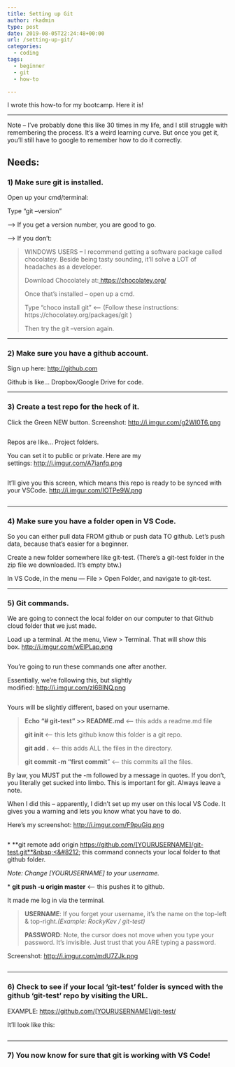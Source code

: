 ```yaml
---
title: Setting up Git
author: rkadmin
type: post
date: 2019-08-05T22:24:48+00:00
url: /setting-up-git/
categories:
  - coding
tags:
  - beginner
  - git
  - how-to

---
```

I wrote this how-to for my bootcamp. Here it is!

<hr class="wp-block-separator" />

Note &#8211; I&#8217;ve probably done this like 30 times in my life, and I still struggle with remembering the process. It&#8217;s a weird learning curve. But once you get it, you&#8217;ll still have to google to remember how to do it correctly.

## **Needs:** 

### 1) Make sure git is installed.

Open up your cmd/terminal:

Type &#8220;git &#8211;version&#8221;

&#8212;> If you get a version number, you are good to go.&nbsp;

&#8212;> If you don&#8217;t:

<blockquote class="wp-block-quote">
  <p>
    WINDOWS USERS &#8211; I recommend getting a software package called chocolatey. Beside being tasty sounding, it&#8217;ll solve a LOT of headaches as a developer. 
  </p>
  
  <p>
    Download Chocolately at:<a href="https://chocolatey.org/"> https://chocolatey.org/</a>
  </p>
  
  <p>
    Once that&#8217;s installed &#8211; open up a cmd.
  </p>
  
  <p>
    Type &#8220;choco install git&#8221; <&#8212; (Follow these instructions: https://chocolatey.org/packages/git )
  </p>
  
  <p>
    Then try the git &#8211;version again.
  </p>
</blockquote>

<hr class="wp-block-separator" />

### 2) Make sure you have a github account. 

Sign up here: <http://github.com>

Github is like&#8230; Dropbox/Google Drive for code.&nbsp;

<hr class="wp-block-separator" />

### 3) Create a test repo for the heck of it.

Click the Green NEW button. Screenshot: <a rel="noreferrer noopener" title="" style="" href="http://i.imgur.com/g2WI0T6.png" target="_blank">http://i.imgur.com/g2WI0T6.png</a><figure class="wp-block-image">

<img src="https://rockykev.com/wp-content/uploads/2019/08/image1-1024x546.png" alt="" class="wp-image-331" srcset="http://rockykevnov2019v2.local/wp-content/uploads/2019/08/image1-1024x546.png 1024w, http://rockykevnov2019v2.local/wp-content/uploads/2019/08/image1-300x160.png 300w, http://rockykevnov2019v2.local/wp-content/uploads/2019/08/image1-768x410.png 768w, http://rockykevnov2019v2.local/wp-content/uploads/2019/08/image1.png 1350w" sizes="(max-width: 1024px) 100vw, 1024px" /></figure> 

Repos are like&#8230; Project folders.&nbsp;

You can set it to public or private. Here are my settings: <a rel="noreferrer noopener" title="" style="" href="http://i.imgur.com/A7ianfq.png" target="_blank">http://i.imgur.com/A7ianfq.png</a><figure class="wp-block-image">

<img src="https://rockykev.com/wp-content/uploads/2019/08/image2-1024x438.png" alt="" class="wp-image-332" srcset="http://rockykevnov2019v2.local/wp-content/uploads/2019/08/image2-1024x438.png 1024w, http://rockykevnov2019v2.local/wp-content/uploads/2019/08/image2-300x128.png 300w, http://rockykevnov2019v2.local/wp-content/uploads/2019/08/image2-768x328.png 768w, http://rockykevnov2019v2.local/wp-content/uploads/2019/08/image2.png 1296w" sizes="(max-width: 1024px) 100vw, 1024px" /></figure> 

It&#8217;ll give you this screen, which means this repo is ready to be synced with your VSCode. <a rel="noreferrer noopener" title="" style="" href="http://i.imgur.com/IOTPe9W.png" target="_blank">http://i.imgur.com/IOTPe9W.png</a><figure class="wp-block-image">

<img src="https://rockykev.com/wp-content/uploads/2019/08/image3-1024x430.png" alt="" class="wp-image-333" srcset="http://rockykevnov2019v2.local/wp-content/uploads/2019/08/image3-1024x430.png 1024w, http://rockykevnov2019v2.local/wp-content/uploads/2019/08/image3-300x126.png 300w, http://rockykevnov2019v2.local/wp-content/uploads/2019/08/image3-768x323.png 768w, http://rockykevnov2019v2.local/wp-content/uploads/2019/08/image3.png 1199w" sizes="(max-width: 1024px) 100vw, 1024px" /></figure> 

<hr class="wp-block-separator" />

### 4) Make sure you have a folder open in VS Code.

So you can either pull data FROM github or push data TO github. Let&#8217;s push data, because that&#8217;s easier for a beginner.

Create a new folder somewhere like git-test. (There&#8217;s a git-test folder in the zip file we downloaded. It&#8217;s empty btw.)

In VS Code, in the menu &#8212; File > Open Folder, and navigate to git-test.

<hr class="wp-block-separator" />

### 5) Git commands.

We are going to connect the local folder on our computer to that Github cloud folder that we just made.

Load up a terminal. At the menu, View > Terminal. That will show this box.&nbsp;<a href="http://i.imgur.com/wElPLap.png" target="_blank" rel="noreferrer noopener">http://i.imgur.com/wElPLap.png</a><figure class="wp-block-image">

<img src="https://rockykev.com/wp-content/uploads/2019/08/image5-1024x554.png" alt="" class="wp-image-334" srcset="http://rockykevnov2019v2.local/wp-content/uploads/2019/08/image5-1024x554.png 1024w, http://rockykevnov2019v2.local/wp-content/uploads/2019/08/image5-300x162.png 300w, http://rockykevnov2019v2.local/wp-content/uploads/2019/08/image5-768x415.png 768w, http://rockykevnov2019v2.local/wp-content/uploads/2019/08/image5.png 1032w" sizes="(max-width: 1024px) 100vw, 1024px" /></figure> 

You&#8217;re going to run these commands one after another.&nbsp;

Essentially, we&#8217;re following this, but slightly modified: <a rel="noreferrer noopener" title="" style="" href="http://i.imgur.com/zl6BINQ.png" target="_blank">http://i.imgur.com/zl6BINQ.png</a><figure class="wp-block-image">

<img src="https://rockykev.com/wp-content/uploads/2019/08/image6-1024x401.png" alt="" class="wp-image-335" srcset="http://rockykevnov2019v2.local/wp-content/uploads/2019/08/image6-1024x401.png 1024w, http://rockykevnov2019v2.local/wp-content/uploads/2019/08/image6-300x117.png 300w, http://rockykevnov2019v2.local/wp-content/uploads/2019/08/image6-768x301.png 768w, http://rockykevnov2019v2.local/wp-content/uploads/2019/08/image6.png 1172w" sizes="(max-width: 1024px) 100vw, 1024px" /></figure> 

Yours will be slightly different, based on your username.

<blockquote class="wp-block-quote">
  <p>
    <strong>Echo &#8220;# git-test&#8221; >> README.md</strong> <&#8212; this adds a readme.md file
  </p>
  
  <p>
    <strong>git init </strong><&#8211; this lets github know this folder is a git repo.
  </p>
  
  <p>
    <strong>git add . </strong> <&#8212; this adds ALL the files in the directory. 
  </p>
  
  <p>
    <strong>git commit -m &#8220;first commit</strong>&#8221; <&#8212; this commits all the files.
  </p>
</blockquote>

By law, you MUST put the -m followed by a message in quotes. If you don&#8217;t, you literally get sucked into limbo. This is important for git. Always leave a note.

When I did this &#8211; apparently, I didn&#8217;t set up my user on this local VS Code. It gives you a warning and lets you know what you have to do.

Here&#8217;s my screenshot: <a title="" style="" href="http://i.imgur.com/F9puGiq.png">http://i.imgur.com/F9puGiq.png</a><figure class="wp-block-image">

<img src="https://rockykev.com/wp-content/uploads/2019/08/image7.png" alt="" class="wp-image-336" srcset="http://rockykevnov2019v2.local/wp-content/uploads/2019/08/image7.png 778w, http://rockykevnov2019v2.local/wp-content/uploads/2019/08/image7-300x114.png 300w, http://rockykevnov2019v2.local/wp-content/uploads/2019/08/image7-768x291.png 768w" sizes="(max-width: 778px) 100vw, 778px" /></figure> 

*&nbsp;**git remote add origin https://github.com/[YOURUSERNAME]/git-test.git**&nbsp;<&#8212; this command connects your local folder to that github folder.&nbsp;

_Note: Change [YOURUSERNAME] to your username.&nbsp;_

*&nbsp;**git push -u origin master**&nbsp;<&#8212; this pushes it to github.

It made me log in via the terminal.

<blockquote class="wp-block-quote">
  <p>
    <strong>USERNAME</strong>: If you forget your username, it&#8217;s the name on the top-left & top-right.<em>(Example: RockyKev / git-test)</em>
  </p>
  
  <p>
    <strong>PASSWORD</strong>: Note, the cursor does not move when you type your password. It&#8217;s invisible. Just trust that you ARE typing a password.
  </p>
</blockquote>

Screenshot: <a rel="noreferrer noopener" title="" style="" href="http://i.imgur.com/mdU7ZJk.png" target="_blank">http://i.imgur.com/mdU7ZJk.png</a>  
<figure class="wp-block-image">

<img src="https://rockykev.com/wp-content/uploads/2019/08/image8.png" alt="" class="wp-image-337" srcset="http://rockykevnov2019v2.local/wp-content/uploads/2019/08/image8.png 828w, http://rockykevnov2019v2.local/wp-content/uploads/2019/08/image8-300x131.png 300w, http://rockykevnov2019v2.local/wp-content/uploads/2019/08/image8-768x335.png 768w" sizes="(max-width: 828px) 100vw, 828px" /></figure> 

<hr class="wp-block-separator" />

### 6) Check to see if your local &#8216;git-test&#8217; folder is synced with the github &#8216;git-test&#8217; repo by visiting the URL. 

EXAMPLE: https://github.com/[YOURUSERNAME]/git-test/

It&#8217;ll look like this: <figure class="wp-block-image">

<img src="https://rockykev.com/wp-content/uploads/2019/08/image9-1024x471.png" alt="" class="wp-image-338" srcset="http://rockykevnov2019v2.local/wp-content/uploads/2019/08/image9-1024x471.png 1024w, http://rockykevnov2019v2.local/wp-content/uploads/2019/08/image9-300x138.png 300w, http://rockykevnov2019v2.local/wp-content/uploads/2019/08/image9-768x353.png 768w, http://rockykevnov2019v2.local/wp-content/uploads/2019/08/image9.png 1241w" sizes="(max-width: 1024px) 100vw, 1024px" /></figure> 

<hr class="wp-block-separator" />

### 7) You now know for sure that git is working with VS Code!